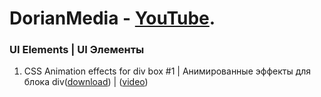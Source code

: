 # DorianMedia - [YouTube](https://www.youtube.com/channel/UCI5B6GIerZ5AzAI5ANAOwww). 
### UI Elements | UI Элементы
1. CSS Animation effects for div box #1 | Анимированные эффекты для блока div([download](https://github.com/DorianHub/UI-Elements/tree/master/CSS%20Animation%20effects%20for%20div%20box)) | ([video](https://youtu.be/DbAIUwrk3uA))
